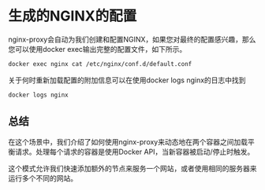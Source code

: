 # 生成的NGINX的配置
nginx-proxy会自动为我们创建和配置NGINX，如果您对最终的配置感兴趣，那么您可以使用docker exec输出完整的配置文件，如下所示。
```bash
docker exec nginx cat /etc/nginx/conf.d/default.conf
```
关于何时重新加载配置的附加信息可以在使用docker logs nginx的日志中找到
```bash
docker logs nginx
```
## 总结
在这个场景中，我们介绍了如何使用nginx-proxy来动态地在两个容器之间加载平衡请求。处理每个请求的容器是使用Docker API，当新容器被启动/停止时触发。

这个模式允许我们快速添加额外的节点来服务一个网站，或者使用相同的服务器来运行多个不同的网站。



